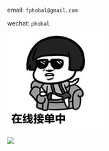 <!--
**phobal/phobal** is a ✨ _special_ ✨ repository because its `README.md` (this file) appears on your GitHub profile.

Here are some ideas to get you started:

- 🔭 I’m currently working on ...
- 🌱 I’m currently learning ...
- 👯 I’m looking to collaborate on ...
- 🤔 I’m looking for help with ...
- 💬 Ask me about ...
- 📫 How to reach me: ...
- 😄 Pronouns: ...
- ⚡ Fun fact: ...
-->

email: `fphobal@gmail.com`  

wechat: `phobal`  

![](./jiedan.png)

![](https://visitor-badge.glitch.me/badge?page_id=phobal.phobal)
